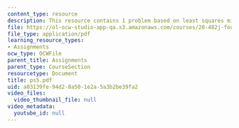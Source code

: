 ```yaml
---
content_type: resource
description: This resource contains 1 problem based on least squares minimization.
file: https://ol-ocw-studio-app-qa.s3.amazonaws.com/courses/20-482j-foundations-of-algorithms-and-computational-techniques-in-systems-biology-spring-2006/a03139fe94d28a501e2a5a3b2be39fa2_ps5.pdf
file_type: application/pdf
learning_resource_types:
- Assignments
ocw_type: OCWFile
parent_title: Assignments
parent_type: CourseSection
resourcetype: Document
title: ps5.pdf
uid: a03139fe-94d2-8a50-1e2a-5a3b2be39fa2
video_files:
  video_thumbnail_file: null
video_metadata:
  youtube_id: null
---
```

